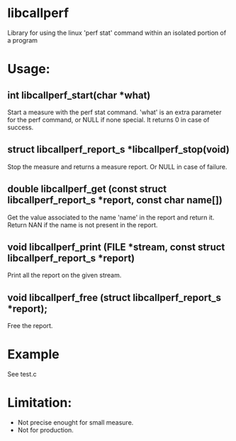 # libcallperf
Library for using the linux 'perf stat' command within an isolated portion of a program 

# Usage:

## int libcallperf\_start(char *what)

Start a measure with the perf stat command.
'what' is an extra parameter for the perf command, or NULL if none special.
It returns 0 in case of success.


## struct libcallperf\_report\_s *libcallperf\_stop(void)

Stop the measure and returns a measure report.
Or NULL in case of failure.


## double libcallperf\_get (const struct libcallperf\_report\_s *report, const char name[])

Get the value associated to the name 'name' in the report
and return it. Return NAN if the name is not present in the report.


## void libcallperf\_print (FILE *stream, const struct libcallperf\_report\_s *report)

Print all the report on the given stream.

## void libcallperf\_free (struct libcallperf\_report\_s *report);

Free the report.


# Example

 See test.c
 
# Limitation:

* Not precise enought for small measure.
* Not for production.

